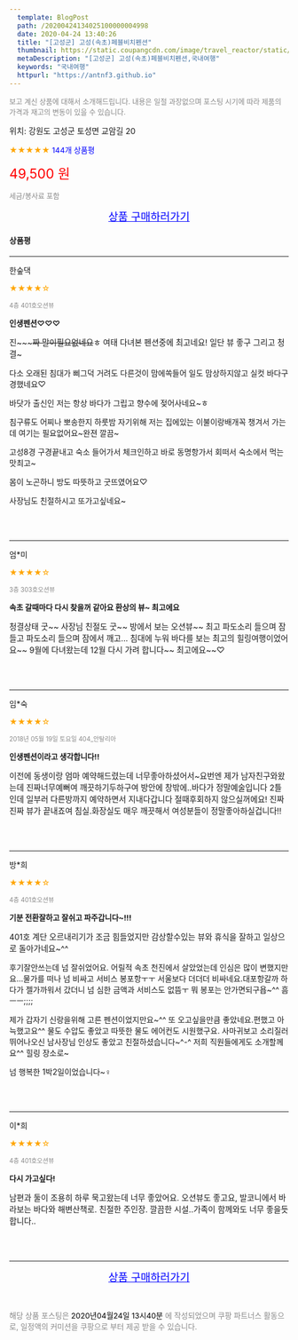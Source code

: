```yaml
---
  template: BlogPost
  path: /20200424134025100000004998
  date: 2020-04-24 13:40:26
  title: "[고성군] 고성(속초)페블비치펜션"
  thumbnail: https://static.coupangcdn.com/image/travel_reactor/static/booking/image/pension/ddnayo/76761902-e637-488c-90c1-52ae86c70b26.jpg
  metaDescription: "[고성군] 고성(속초)페블비치펜션,국내여행"
  keywords: "국내여행"
  httpurl: "https://antnf3.github.io"
---
```

  
<span style="color: #888;font-size:0.8rem">보고 계신 상품에 대해서 소개해드립니다.
내용은 일절 과장없으며 포스팅 시기에 따라 제품의 가격과 재고의 변동이 있을 수 있습니다.</span>
  
<span style="font-size: 0.9rem;">위치: 강원도 고성군 토성면 교암길 20</span>
  
<span style="color: orange;">★★★★★</span> <span style="color: blue;font-size: 0.85rem;">144개 상품평</span>
  
<span style="color: red;font-size: 1.5rem;">49,500 원</span>
  
<span style="color: #888;font-size:0.8rem">세금/봉사료 포함</span>





<p align="center"><a href="http://me2.do/Fz92bzTp" style="font-size: 1.2rem; color: blue;">상품 구매하러가기</a></p>

#### 상품평
  
---
  
한숲댁
    
<span style="color: orange;">★★★★☆</span>
    
<span style="color: #888;font-size:0.7rem">4층 401호오션뷰</span>
    
<span style="font-size:0.85rem">**인생펜션♡♡♡**</span>
    
<span style="font-size: 0.9rem;">진~~~~~짜 말이필요없네요~~ㅎ
여태 다녀본 펜션중에 최고네요!
일단 뷰 좋구
그리고 청결~

다소 오래된 침대가 삐그덕 거려도
다른것이 맘에쏙들어 일도 맘상하지않고
실컷 바다구경했네요♡

바닷가 출신인 저는
항상 바다가 그립고 향수에 젖어사네요~ㅎ

침구류도 어찌나 뽀송한지
하룻밤 자기위해 저는 집에있는
이불이랑배개꼭 챙겨서 가는데
여기는 필요없어요~완젼 깔끔~

고성8경 구경끝내고
숙소 들어가서 체크인하고
바로 동명항가서 회떠서
숙소에서 먹는맛최고~

몸이 노곤하니
방도 따뜻하고 굿뜨였어요♡

사장님도 친절하시고
또가고싶네요~</span>
    
<br>
<br>

---
  
엄*미
    
<span style="color: orange;">★★★★☆</span>
    
<span style="color: #888;font-size:0.7rem">3층 303호오션뷰</span>
    
<span style="font-size:0.85rem">**속초 갈때마다 다시 찾을꺼 같아요 환상의 뷰~ 최고에요**</span>
    
<span style="font-size: 0.9rem;">청결상태 굿~~ 사장님 친절도 굿~~ 방에서 보는 오션뷰~~ 최고 
파도소리 들으며 잠들고 파도소리 들으며 잠에서 깨고... 침대에 누워 바다를 보는 최고의 힐링여행이었어요~~ 9월에 다녀왔는데 12월 다시 가려 합니다~~ 최고에요~~♡</span>
    
<br>
<br>

---
  
임*숙
    
<span style="color: orange;">★★★★☆</span>
    
<span style="color: #888;font-size:0.7rem">2018년 05월 19일 토요일 404_안탈리아</span>
    
<span style="font-size:0.85rem">**인생펜션이라고 생각합니다!!**</span>
    
<span style="font-size: 0.9rem;">이전에 동생이랑 엄마 예약해드렸는데 너무좋아하셨어서~요번엔 제가 남자친구와왔는데 진짜너무예뻐여 깨끗하기두하구여 방안에 창밖에..바다가 정말예술입니다 2틀인데 일부러 다른방까지 예약하면서 지내다갑니다 절때후회하지 않으실꺼에요! 진짜진짜 뷰가 끝내죠여 침실.화장실도 매우 깨끗해서 여성분들이 정말좋아하실겁니다!!</span>
    
<br>
<br>

---
  
방*희
    
<span style="color: orange;">★★★★☆</span>
    
<span style="color: #888;font-size:0.7rem">4층 401호오션뷰</span>
    
<span style="font-size:0.85rem">**기분 전환잘하고 잘쉬고 파주갑니다~!!!**</span>
    
<span style="font-size: 0.9rem;">401호 계단 오르내리기가 조금 힘들었지만
감상할수있는 뷰와 휴식을 잘하고 
일상으로 돌아가네요~^^

후기잘안쓰는데 넘 잘쉬었어요.
어릴적 속초 천진에서 살았었는데 인심은 많이 
변했지만요...물가를 떠나 넘 비싸고 서비스 봉포항ㅜㅜ
서울보다 더더더 비싸네요.대포항갈까 하다가 젤가까워서
갔더니 넘 심한 금액과 서비스도 없뜸ㅜ
뭐 봉포는 안가면되구욥~^^ 흠ㅡㅡ;;;;


제가 갑자기 신랑을위해 고른 펜션이었지만요~^^ 또 오고싶을만큼 좋았네요.편했고 아늑했고요^^
물도 수압도 좋았고 따뜻한 물도 에어컨도 시원했구요.
사마귀보고 소리질러 뛰어나오신 남사장님 인상도
좋았고 친절하셨습니다~^-^
저희 직원들에게도 소개할께요^^
힐링 장소로~

넘 행복한 1박2일이었습니다~‍♀️</span>
    
<br>
<br>

---
  
이*희
    
<span style="color: orange;">★★★★☆</span>
    
<span style="color: #888;font-size:0.7rem">4층 401호오션뷰</span>
    
<span style="font-size:0.85rem">**다시 가고싶다!**</span>
    
<span style="font-size: 0.9rem;">남편과 둘이  조용히  하루  묵고왔는데  너무 좋았어요.  오션뷰도  좋고요,  발코니에서  바라보는  바다와  해변산책로. 친절한 주인장.
깔끔한 시설..가족이  함께와도  너무  좋을듯합니다..</span>
    
<br>
<br>


  
---
  
<p align="center"><a href="http://me2.do/Fz92bzTp" style="font-size: 1.2rem; color: blue;">상품 구매하러가기</a></p>
  
<br>
  
<span style="font-size: 0.85rem; color: #888;">해당 상품 포스팅은 <span style="color: #000;"> 2020년04월24일 13시40분 </span> 에 작성되었으며 쿠팡 파트너스 활동으로, 일정액의 커미션을 쿠팡으로 부터 제공 받을 수 있습니다.</span>